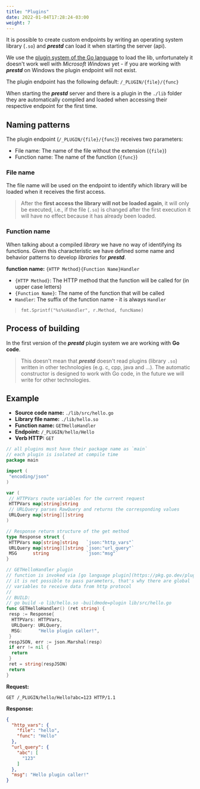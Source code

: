 ```yaml
---
title: "Plugins"
date: 2022-01-04T17:28:24-03:00
weight: 7
---
```


It is possible to create custom endpoints by writing an operating system library (`.so`) and _**prestd**_ can load it when starting the server (api).

We use the [plugin system of the Go language](https://pkg.go.dev/plugin) to load the lib, unfortunately it doesn't work well with _Microsoft Windows_ yet - if you are working with _**prestd**_ on Windows the plugin endpoint will not exist.

The plugin endpoint has the following default: `/_PLUGIN/{file}/{func}`

When starting the _**prestd**_ server and there is a plugin in the `./lib` folder they are automatically compiled and loaded when accessing their respective endpoint for the first time.

## Naming patterns

The plugin endpoint (`/_PLUGIN/{file}/{func}`) receives two parameters:

- File name: The name of the file without the extension (`{file}`)
- Function name: The name of the function (`{func}`)

### File name

The file name will be used on the endpoint to identify which library will be loaded when it receives the first access.

> After the **first access the library will not be loaded again**, it will only be executed, i.e., if the file (`.so`) is changed after the first execution it will have no effect because it has already been loaded.

### Function name

When talking about a compiled _library_ we have no way of identifying its functions. Given this characteristic we have defined some name and behavior patterns to develop _libraries_ for _**prestd**_.

**function name:** `{HTTP Method}{Function Name}Handler`

- `{HTTP Method}`: The HTTP method that the function will be called for (in upper case letters)
- `{Function Name}`: The name of the function that will be called
- `Handler`: The suffix of the function name - it is always `Handler`

> `fmt.Sprintf("%s%sHandler", r.Method, funcName)`

## Process of building

In the first version of the _**prestd**_ plugin system we are working with **Go code**.

> This doesn't mean that _**prestd**_ doesn't read plugins (library `.so`) written in other technologies (e.g. c, cpp, java and ...).
> The automatic constructor is designed to work with Go code, in the future we will write for other technologies.

## Example

- **Source code name:** `./lib/src/hello.go`
- **Library file name:** `./lib/hello.so`
- **Function name:** `GETHelloHandler`
- **Endpoint:** `/_PLUGIN/hello/Hello`
- **Verb HTTP:** `GET`

```go
// all plugins must have their package name as `main`
// each plugin is isolated at compile time
package main

import (
 "encoding/json"
)

var (
 // HTTPVars route variables for the current request
 HTTPVars map[string]string
 // URLQuery parses RawQuery and returns the corresponding values
 URLQuery map[string][]string
)

// Response return structure of the get method
type Response struct {
 HTTPVars map[string]string   `json:"http_vars"`
 URLQuery map[string][]string `json:"url_query"`
 MSG      string              `json:"msg"`
}

// GETHelloHandler plugin
// function is invoked via [go language plugin](https://pkg.go.dev/plugin),
// it is not possible to pass parameters, that's why there are global
// variables to receive data from http protocol
//
// BUILD:
// go build -o lib/hello.so -buildmode=plugin lib/src/hello.go
func GETHelloHandler() (ret string) {
 resp := Response{
  HTTPVars: HTTPVars,
  URLQuery: URLQuery,
  MSG:      "Hello plugin caller!",
 }
 respJSON, err := json.Marshal(resp)
 if err != nil {
  return
 }
 ret = string(respJSON)
 return
}
```

**Request:**

```http
GET /_PLUGIN/hello/Hello?abc=123 HTTP/1.1
```

**Response:**

```json
{
  "http_vars": {
    "file": "hello",
    "func": "Hello"
  },
  "url_query": {
    "abc": [
      "123"
    ]
  },
  "msg": "Hello plugin caller!"
}
```
